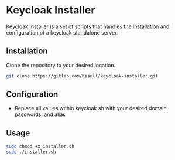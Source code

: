 # Keycloak Installer

Keycloak Installer is a set of scripts that handles the installation and configuration of a keycloak standalone server.

## Installation

Clone the repository to your desired location.

```bash
git clone https://gitlab.com/Kasull/keycloak-installer.git
```

## Configuration
* Replace all values within keycloak.sh with your desired domain, passwords, and alias

## Usage

```bash
sudo chmod +x installer.sh
sudo ./installer.sh
```
